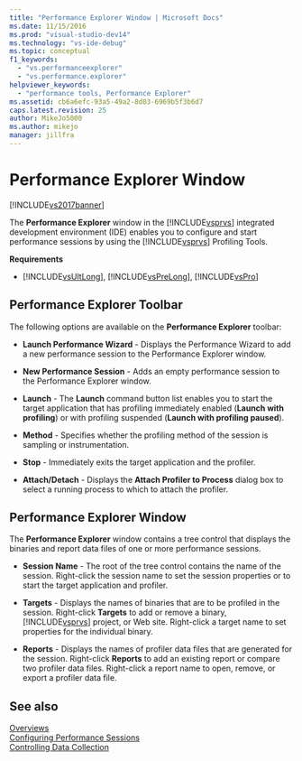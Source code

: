 ```yaml
---
title: "Performance Explorer Window | Microsoft Docs"
ms.date: 11/15/2016
ms.prod: "visual-studio-dev14"
ms.technology: "vs-ide-debug"
ms.topic: conceptual
f1_keywords: 
  - "vs.performanceexplorer"
  - "vs.performance.explorer"
helpviewer_keywords: 
  - "performance tools, Performance Explorer"
ms.assetid: cb6a6efc-93a5-49a2-8d03-6969b5f3b6d7
caps.latest.revision: 25
author: MikeJo5000
ms.author: mikejo
manager: jillfra
---
```

# Performance Explorer Window
[!INCLUDE[vs2017banner](../includes/vs2017banner.md)]

The **Performance Explorer** window in the [!INCLUDE[vsprvs](../includes/vsprvs-md.md)] integrated development environment (IDE) enables you to configure and start performance sessions by using the [!INCLUDE[vsprvs](../includes/vsprvs-md.md)] Profiling Tools.  
  
 **Requirements**  
  
- [!INCLUDE[vsUltLong](../includes/vsultlong-md.md)], [!INCLUDE[vsPreLong](../includes/vsprelong-md.md)], [!INCLUDE[vsPro](../includes/vspro-md.md)]  
  
## Performance Explorer Toolbar  
 The following options are available on the **Performance Explorer** toolbar:  
  
- **Launch Performance Wizard** - Displays the Performance Wizard to add a new performance session to the Performance Explorer window.  
  
- **New Performance Session** - Adds an empty performance session to the Performance Explorer window.  
  
- **Launch** - The **Launch** command button list enables you to start the target application that has profiling immediately enabled (**Launch with profiling**) or with profiling suspended (**Launch with profiling paused**).  
  
- **Method** - Specifies whether the profiling method of the session is sampling or instrumentation.  
  
- **Stop** - Immediately exits the target application and the profiler.  
  
- **Attach/Detach** - Displays the **Attach Profiler to Process** dialog box to select a running process to which to attach the profiler.  
  
## Performance Explorer Window  
 The **Performance Explorer** window contains a tree control that displays the binaries and report data files of one or more performance sessions.  
  
- **Session Name** - The root of the tree control contains the name of the session. Right-click the session name to set the session properties or to start the target application and profiler.  
  
- **Targets** - Displays the names of binaries that are to be profiled in the session. Right-click **Targets** to add or remove a binary, [!INCLUDE[vsprvs](../includes/vsprvs-md.md)] project, or Web site. Right-click a target name to set properties for the individual binary.  
  
- **Reports** - Displays the names of profiler data files that are generated for the session. Right-click **Reports** to add an existing report or compare two profiler data files. Right-click a report name to open, remove, or export a profiler data file.  
  
## See also  
 [Overviews](../profiling/overviews-performance-tools.md)   
 [Configuring Performance Sessions](../profiling/configuring-performance-sessions.md)   
 [Controlling Data Collection](../profiling/controlling-data-collection.md)
